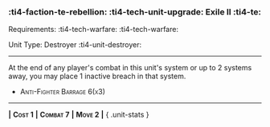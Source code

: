 ### :ti4-faction-te-rebellion: :ti4-tech-unit-upgrade: **Exile II** :ti4-te:

Requirements: :ti4-tech-warfare: :ti4-tech-warfare:

Unit Type: Destroyer :ti4-unit-destroyer:

---

At the end of any player's combat in this unit's system or up to 2 systems away, you may place 1 inactive breach in that system.

* <span style="font-variant:small-caps;">Anti-Fighter Barrage 6(x3)</span>

---

__|__ <span style="font-variant:small-caps;white-space: nowrap;">**Cost 1**</span> __|__ <span style="font-variant:small-caps;white-space: nowrap;">**Combat 7**</span> __|__ <span style="font-variant:small-caps;white-space: nowrap;">**Move 2**</span> __|__
{ .unit-stats }
